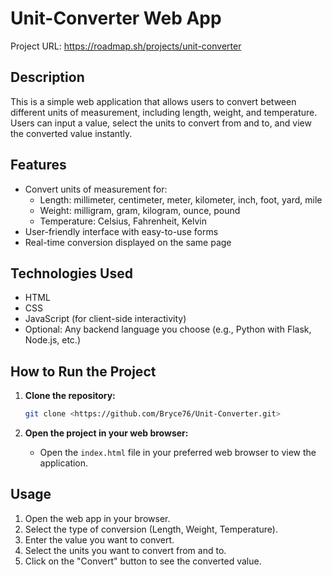 # Unit-Converter Web App

Project URL: https://roadmap.sh/projects/unit-converter

## Description

This is a simple web application that allows users to convert between different units of measurement, including length, weight, and temperature. Users can input a value, select the units to convert from and to, and view the converted value instantly.

## Features

- Convert units of measurement for:
  - Length: millimeter, centimeter, meter, kilometer, inch, foot, yard, mile
  - Weight: milligram, gram, kilogram, ounce, pound
  - Temperature: Celsius, Fahrenheit, Kelvin
- User-friendly interface with easy-to-use forms
- Real-time conversion displayed on the same page

## Technologies Used

- HTML
- CSS
- JavaScript (for client-side interactivity)
- Optional: Any backend language you choose (e.g., Python with Flask, Node.js, etc.)

## How to Run the Project

1. **Clone the repository:**
   ```bash
   git clone <https://github.com/Bryce76/Unit-Converter.git>
   ```

2. **Open the project in your web browser:**
   - Open the `index.html` file in your preferred web browser to view the application.

## Usage

1. Open the web app in your browser.
2. Select the type of conversion (Length, Weight, Temperature).
3. Enter the value you want to convert.
4. Select the units you want to convert from and to.
5. Click on the "Convert" button to see the converted value.
